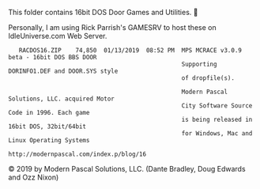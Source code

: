 This folder contains 16bit DOS Door Games and Utilities.   :no_mobile_phones:

Personally, I am using Rick Parrish's GAMESRV to host these on IdleUniverse.com Web Server.
```
   RACDOS16.ZIP    74,850  01/13/2019  08:52 PM  MPS MCRACE v3.0.9 beta - 16bit DOS BBS DOOR
                                                 Supporting DORINFO1.DEF and DOOR.SYS style
                                                 of dropfile(s).
                                                 
                                                 Modern Pascal Solutions, LLC. acquired Motor
                                                 City Software Source Code in 1996. Each game
                                                 is being released in 16bit DOS, 32bit/64bit
                                                 for Windows, Mac and Linux Operating Systems
                                                 http://modernpascal.com/index.p/blog/16
```

:copyright: 2019 by Modern Pascal Solutions, LLC. (Dante Bradley, Doug Edwards and Ozz Nixon)
